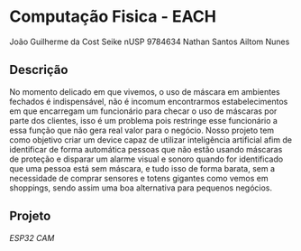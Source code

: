 # Computação Fisica - EACH

João Guilherme da Cost Seike nUSP 9784634
Nathan Santos
Ailtom Nunes

## Descrição ##

No momento delicado em que vivemos, o uso de máscara em ambientes fechados é indispensável, não é incomum encontrarmos estabelecimentos em que encarregam um funcionário para checar o uso de máscaras por parte dos clientes, isso é um problema pois restringe esse funcionário a essa função que não gera real valor para o negócio. Nosso projeto tem como objetivo criar um device capaz de utilizar inteligência artificial afim de identificar de forma automática pessoas que não estão usando máscaras de proteção e disparar um alarme visual e sonoro quando for identificado que uma pessoa está sem máscara, e tudo isso de forma barata, sem a necessidade de comprar sensores e totens gigantes como vemos em shoppings, sendo assim uma boa alternativa para pequenos negócios.

## Projeto


*ESP32 CAM*
